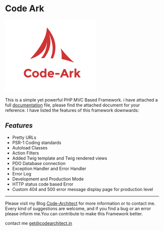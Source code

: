 # Code Ark
![Code-Ark by codearchitect.in](code-ark.png)

This is a simple yet powerful PHP MVC Based Framework. i have attached a full [documentation](https://github.com/code-architect/code-ark/blob/master/Documantation.md) file, please find the attached document for your reference.
I have listed the features of this framework downwards: 
## _**Features**_
* Pretty URLs
* PSR-1 Coding standards 
* Autoload Classes
* Action Filters
* Added Twig template and Twig rendered views 
* PDO Database connection
* Exception Handler and Error Handler
* Error Log
* Development and Production Mode
* HTTP status code based Error
* Custom 404 and 500 error message display page for production level 

---

Please visit my Blog [Code-Architect](http://codearchitect.in/) for more information or to contact me.
Every kind of suggestions are welcome, and if you find a bug or an error please inform me.You can contribute to make this 
Framework better.

contact me get@codearchitect.in
